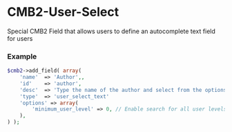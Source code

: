 # CMB2-User-Select

Special CMB2 Field that allows users to define an autocomplete text field for users

### Example
```php
$cmb2->add_field( array(
	'name'  => 'Author',,
	'id'    => 'author',
	'desc'  => 'Type the name of the author and select from the options',
	'type'  => 'user_select_text'
	'options' => array(
		'minimum_user_level' => 0, // Enable search for all user levels.. use with caution.
	),
) );
```
